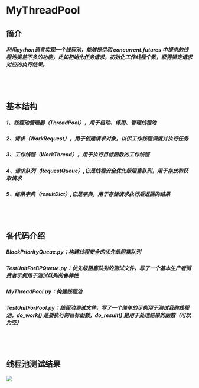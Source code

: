 # MyThreadPool
## 简介
##### 利用python语言实现一个线程池，能够提供和 concurrent.futures 中提供的线程池类差不多的功能，比如初始化任务请求，初始化工作线程个数，获得特定请求对应的执行结果。
<br></br>
## 基本结构
##### 1、线程池管理器（ThreadPool），用于启动、停用、管理线程池
##### 2、请求（WorkRequest），用于创建请求对象，以供工作线程调度并执行任务
##### 3、工作线程（WorkThread），用于执行目标函数的工作线程
##### 4、请求队列（RequestQueue）,它是线程安全优先级阻塞队列，用于存放和获取请求
##### 5、结果字典（resultDict）,它是字典，用于存储请求执行后返回的结果
<br></br>
## 各代码介绍
##### BlockPriorityQueue.py：构建线程安全的优先级阻塞队列
##### TestUnitForBPQueue.py：优先级阻塞队列的测试文件，写了一个基本生产者消费者示例用于测试队列的鲁棒性
##### MyThreadPool.py：构建线程池
##### TestUnitForPool.py：线程池测试文件，写了一个简单的示例用于测试我的线程池，do_work() 是要执行的目标函数，do_result() 是用于处理结果的函数（可以为空）
<br></br>
## 线程池测试结果
![](https://img2018.cnblogs.com/blog/1199740/201905/1199740-20190508190851427-1413365611.png)
<br></br>
